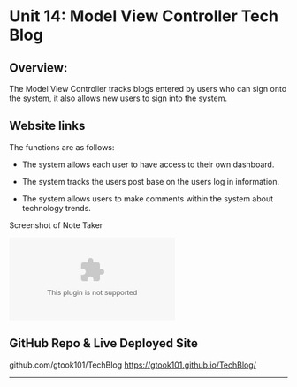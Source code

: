 # Unit 14: Model View Controller Tech Blog

## Overview:

The Model View Controller tracks blogs entered by users who can sign onto the system, it also allows new users to sign into the system.

## Website links

The functions are as follows:

- The system allows each user to have access to their own dashboard.

- The system tracks the users post base on the users log in information.

- The system allows users to make comments within the system about technology trends.

Screenshot of Note Taker

![Screenshot of Blog](Blog.doc)

## GitHub Repo & Live Deployed Site

github.com/gtook101/TechBlog
https://gtook101.github.io/TechBlog/

---
